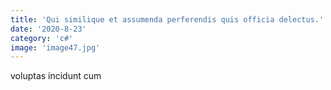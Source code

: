 ```yaml
---
title: 'Qui similique et assumenda perferendis quis officia delectus.'
date: '2020-8-23'
category: 'c#'
image: 'image47.jpg'
---
```


voluptas incidunt cum
